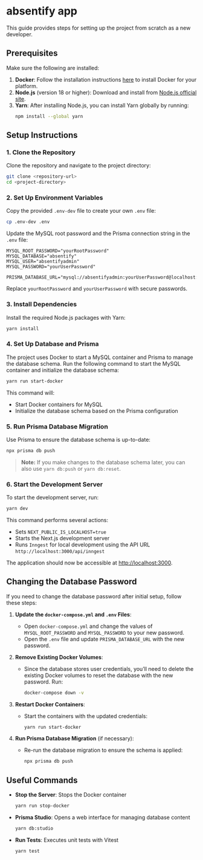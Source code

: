 # absentify app

This guide provides steps for setting up the project from scratch as a new developer.

## Prerequisites

Make sure the following are installed:

1. **Docker**: Follow the installation instructions [here](https://docs.docker.com/get-docker/) to install Docker for your platform.
2. **Node.js** (version 18 or higher): Download and install from [Node.js official site](https://nodejs.org/).
3. **Yarn**: After installing Node.js, you can install Yarn globally by running:
   ```bash
   npm install --global yarn
   ```

## Setup Instructions

### 1. Clone the Repository

Clone the repository and navigate to the project directory:

```bash
git clone <repository-url>
cd <project-directory>
```

### 2. Set Up Environment Variables

Copy the provided `.env-dev` file to create your own `.env` file:

```bash
cp .env-dev .env
```

Update the MySQL root password and the Prisma connection string in the `.env` file:

```env
MYSQL_ROOT_PASSWORD="yourRootPassword"
MYSQL_DATABASE="absentify"
MYSQL_USER="absentifyadmin"
MYSQL_PASSWORD="yourUserPassword"

PRISMA_DATABASE_URL="mysql://absentifyadmin:yourUserPassword@localhost:3306/absentify"
```

Replace `yourRootPassword` and `yourUserPassword` with secure passwords.

### 3. Install Dependencies

Install the required Node.js packages with Yarn:

```bash
yarn install
```

### 4. Set Up Database and Prisma

The project uses Docker to start a MySQL container and Prisma to manage the database schema. Run the following command to start the MySQL container and initialize the database schema:

```bash
yarn run start-docker
```

This command will:
- Start Docker containers for MySQL
- Initialize the database schema based on the Prisma configuration

### 5. Run Prisma Database Migration

Use Prisma to ensure the database schema is up-to-date:

```bash
npx prisma db push
```

> **Note:** If you make changes to the database schema later, you can also use `yarn db:push` or `yarn db:reset`.

### 6. Start the Development Server

To start the development server, run:

```bash
yarn dev
```

This command performs several actions:
- Sets `NEXT_PUBLIC_IS_LOCALHOST=true`
- Starts the Next.js development server
- Runs `Inngest` for local development using the API URL `http://localhost:3000/api/inngest`

The application should now be accessible at [http://localhost:3000](http://localhost:3000).

## Changing the Database Password

If you need to change the database password after initial setup, follow these steps:

1. **Update the `docker-compose.yml` and `.env` Files**:
   - Open `docker-compose.yml` and change the values of `MYSQL_ROOT_PASSWORD` and `MYSQL_PASSWORD` to your new password.
   - Open the `.env` file and update `PRISMA_DATABASE_URL` with the new password.

2. **Remove Existing Docker Volumes**:
   - Since the database stores user credentials, you’ll need to delete the existing Docker volumes to reset the database with the new password. Run:
     ```bash
     docker-compose down -v
     ```

3. **Restart Docker Containers**:
   - Start the containers with the updated credentials:
     ```bash
     yarn run start-docker
     ```

4. **Run Prisma Database Migration** (if necessary):
   - Re-run the database migration to ensure the schema is applied:
     ```bash
     npx prisma db push
     ```

## Useful Commands

- **Stop the Server**: Stops the Docker container
  ```bash
  yarn run stop-docker
  ```

- **Prisma Studio**: Opens a web interface for managing database content
  ```bash
  yarn db:studio
  ```

- **Run Tests**: Executes unit tests with Vitest
  ```bash
  yarn test
  ```
